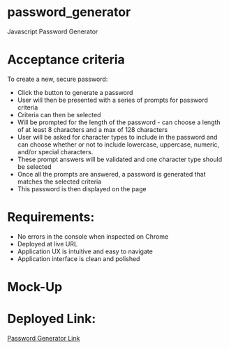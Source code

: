 # password_generator
Javascript Password Generator

# Acceptance criteria
To create a new, secure password:
- Click the button to generate a password
- User will then be presented with a series of prompts for password criteria
- Criteria can then be selected
- Will be prompted for the length of the password - can choose a length of at least 8 characters and a max of 128 characters
- User will be asked for character types to include in the password and can choose whether or not to include lowercase, uppercase, numeric, and/or special characters.
- These prompt answers will be validated and one character type should be selected
- Once all the prompts are answered, a password is generated that matches the selected criteria
- This password is then displayed on the page 

# Requirements:
- No errors in the console when inspected on Chrome
- Deployed at live URL 
- Application UX is intuitive and easy to navigate 
- Application interface is clean and polished

# Mock-Up

# Deployed Link:

[Password Generator Link](https://lindsfitz.github.io/password_generator/)